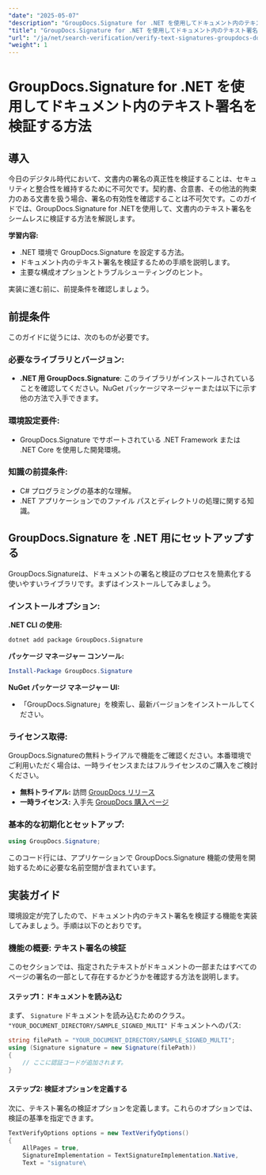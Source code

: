```yaml
---
"date": "2025-05-07"
"description": "GroupDocs.Signature for .NET を使用してドキュメント内のテキスト署名を検証する方法を学びます。このガイドでは、セットアップ、ステップバイステップの検証、そして実践的な応用例について説明します。"
"title": "GroupDocs.Signature for .NET を使用してドキュメント内のテキスト署名を検証する方法"
"url": "/ja/net/search-verification/verify-text-signatures-groupdocs-dotnet/"
"weight": 1
---
```


# GroupDocs.Signature for .NET を使用してドキュメント内のテキスト署名を検証する方法

## 導入

今日のデジタル時代において、文書内の署名の真正性を検証することは、セキュリティと整合性を維持するために不可欠です。契約書、合意書、その他法的拘束力のある文書を扱う場合、署名の有効性を確認することは不可欠です。このガイドでは、GroupDocs.Signature for .NETを使用して、文書内のテキスト署名をシームレスに検証する方法を解説します。

**学習内容:**
- .NET 環境で GroupDocs.Signature を設定する方法。
- ドキュメント内のテキスト署名を検証するための手順を説明します。
- 主要な構成オプションとトラブルシューティングのヒント。

実装に進む前に、前提条件を確認しましょう。

## 前提条件

このガイドに従うには、次のものが必要です。

### 必要なライブラリとバージョン:
- **.NET 用 GroupDocs.Signature**: このライブラリがインストールされていることを確認してください。NuGet パッケージマネージャーまたは以下に示す他の方法で入手できます。

### 環境設定要件:
- GroupDocs.Signature でサポートされている .NET Framework または .NET Core を使用した開発環境。

### 知識の前提条件:
- C# プログラミングの基本的な理解。
- .NET アプリケーションでのファイル パスとディレクトリの処理に関する知識。

## GroupDocs.Signature を .NET 用にセットアップする

GroupDocs.Signatureは、ドキュメントの署名と検証のプロセスを簡素化する使いやすいライブラリです。まずはインストールしてみましょう。

### インストールオプション:

**.NET CLI の使用:**
```bash
dotnet add package GroupDocs.Signature
```

**パッケージ マネージャー コンソール:**
```powershell
Install-Package GroupDocs.Signature
```

**NuGet パッケージ マネージャー UI:**
- 「GroupDocs.Signature」を検索し、最新バージョンをインストールしてください。

### ライセンス取得:

GroupDocs.Signatureの無料トライアルで機能をご確認ください。本番環境でご利用いただく場合は、一時ライセンスまたはフルライセンスのご購入をご検討ください。
- **無料トライアル:** 訪問 [GroupDocs リリース](https://releases.groupdocs.com/signature/net/)
- **一時ライセンス:** 入手先 [GroupDocs 購入ページ](https://purchase.groupdocs.com/temporary-license/)

### 基本的な初期化とセットアップ:

```csharp
using GroupDocs.Signature;
```

このコード行には、アプリケーションで GroupDocs.Signature 機能の使用を開始するために必要な名前空間が含まれています。

## 実装ガイド

環境設定が完了したので、ドキュメント内のテキスト署名を検証する機能を実装してみましょう。手順は以下のとおりです。

### 機能の概要: テキスト署名の検証
このセクションでは、指定されたテキストがドキュメントの一部またはすべてのページの署名の一部として存在するかどうかを確認する方法を説明します。

#### ステップ1：ドキュメントを読み込む
まず、 `Signature` ドキュメントを読み込むためのクラス。 `"YOUR_DOCUMENT_DIRECTORY/SAMPLE_SIGNED_MULTI"` ドキュメントへのパス:

```csharp
string filePath = "YOUR_DOCUMENT_DIRECTORY/SAMPLE_SIGNED_MULTI";
using (Signature signature = new Signature(filePath))
{
    // ここに認証コードが追加されます。
}
```

#### ステップ2: 検証オプションを定義する
次に、テキスト署名の検証オプションを定義します。これらのオプションでは、検証の基準を指定できます。

```csharp
TextVerifyOptions options = new TextVerifyOptions()
{
    AllPages = true,
    SignatureImplementation = TextSignatureImplementation.Native,
    Text = "signature\